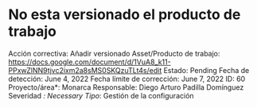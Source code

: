 # No esta versionado el producto de trabajo

Acción correctiva: Añadir versionado
Asset/Producto de trabajo: https://docs.google.com/document/d/1VuA8_k11-PPxwZlNN9tjvc2ixm2a8sMS0SKQzuTLt4s/edit
Estado: Pending
Fecha de detección: June 4, 2022
Fecha límite de corrección: June 7, 2022
ID: 60
Proyecto/área*: Monarca
Responsable: Diego Arturo Padilla Domínguez
Severidad *: Necessary
Tipo*: Gestión de la configuración